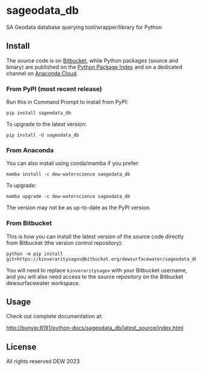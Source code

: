 # sageodata_db

SA Geodata database querying tool/wrapper/library for Python

## Install

The source code is on [Bitbucket](https://bitbucket.org/dewsurfacewater/sageodata_db), while Python packages (source and binary) are published on
the [Python Package Index](https://pypi.org/project/sageodata-db/) and 
on a dedicated channel on [Anaconda Cloud](https://anaconda.org/dew-waterscience/repo).

### From PyPI (most recent release)

Run this in Command Prompt to install from PyPI:

```
pip install sageodata_db
```

To upgrade to the latest version:

```
pip install -U sageodata_db
```

### From Anaconda 

You can also install using conda/mamba if you prefer:

```
mamba install -c dew-waterscience saegodata_db
```

To upgrade:

```
mamba upgrade -c dew-waterscience sageodata_db
```

The version may not be as up-to-date as the PyPI version.

### From Bitbucket

This is how you can install the latest version of the source code directly from Bitbucket (the version control repository):

```
python -m pip install git+https://kinveraritysagov@bitbucket.org/dewsurfacewater/sageodata_db.git
```

You will need to replace ``kinveraritysagov`` with your Bitbucket username, and you will also need access to the source repository on the Bitbucket dewsurfacewater workspace.

## Usage

Check out complete documentation at:

[http://bunyip:8191/python-docs/sageodata_db/latest_source/index.html](http://bunyip:8191/python-docs/sageodata_db/latest_source/index.html)

## License

All rights reserved DEW 2023
